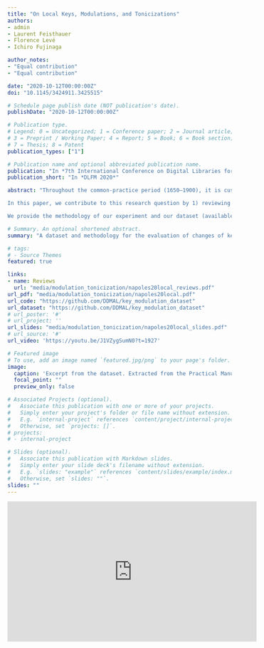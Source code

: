 ```yaml
---
title: "On Local Keys, Modulations, and Tonicizations"
authors:
- admin
- Laurent Feisthauer
- Florence Levé
- Ichiro Fujinaga

author_notes:
- "Equal contribution"
- "Equal contribution"

date: "2020-10-12T00:00:00Z"
doi: "10.1145/3424911.3425515"

# Schedule page publish date (NOT publication's date).
publishDate: "2020-10-12T00:00:00Z"

# Publication type.
# Legend: 0 = Uncategorized; 1 = Conference paper; 2 = Journal article;
# 3 = Preprint / Working Paper; 4 = Report; 5 = Book; 6 = Book section;
# 7 = Thesis; 8 = Patent
publication_types: ["1"]

# Publication name and optional abbreviated publication name.
publication: "In *7th International Conference on Digital Libraries for Musicology*"
publication_short: "In *DLFM 2020*"

abstract: "Throughout the common-practice period (1650–1900), it is customary to find changes of musical key within a piece of music. In current music theory terminology, the concepts of modulation and tonicization are helpful to explain many of these changes of key. Conversely, in computational musicology and music information retrieval, the preferred way to denote changes of key are local key features, which are oftentimes predicted by computational models. Therefore, the three concepts, local keys, modulations, and tonicizations describe changes of key. What is, however, the relationship between the local keys, modulations, and tonicizations of the same musical fragment?

In this paper, we contribute to this research question by 1) reviewing the current methods of local-key estimation, 2) providing a new dataset with annotated modulations and tonicizations, and 3) applying all the annotations (i.e., local keys, modulations, and tonicizations) in an experiment that connects the three concepts together. In our experiment, instead of assuming the music-theoretical meaning of the local keys predicted by an algorithm, we evaluate whether these coincide better with the modulation or tonicization annotations of the same musical fragment. Three existing models of symbolic local-key estimation, together with the annotated modulations and tonicizations of five music theory textbooks are considered during our evaluation.

We provide the methodology of our experiment and our dataset (available at https://github.com/DDMAL/key_modulation_dataset) to motivate future research in the relationship between local keys, modulations, and tonicizations."

# Summary. An optional shortened abstract.
summary: "A dataset and methodology for the evaluation of changes of key"

# tags:
# - Source Themes
featured: true

links:
- name: Reviews
  url: "media/modulation_tonicization/napoles20local_reviews.pdf"
url_pdf: "media/modulation_tonicization/napoles20local.pdf"
url_code: "https://github.com/DDMAL/key_modulation_dataset"
url_dataset: "https://github.com/DDMAL/key_modulation_dataset"
# url_poster: '#'
# url_project: ''
url_slides: "media/modulation_tonicization/napoles20local_slides.pdf"
# url_source: '#'
url_video: 'https://youtu.be/J1VZygSumN0?t=1927'

# Featured image
# To use, add an image named `featured.jpg/png` to your page's folder.
image:
  caption: 'Excerpt from the dataset. Extracted from the Practical Manual of Harmony by Rimsky-Korsakov.'
  focal_point: ""
  preview_only: false

# Associated Projects (optional).
#   Associate this publication with one or more of your projects.
#   Simply enter your project's folder or file name without extension.
#   E.g. `internal-project` references `content/project/internal-project/index.md`.
#   Otherwise, set `projects: []`.
# projects:
# - internal-project

# Slides (optional).
#   Associate this publication with Markdown slides.
#   Simply enter your slide deck's filename without extension.
#   E.g. `slides: "example"` references `content/slides/example/index.md`.
#   Otherwise, set `slides: ""`.
slides: ""
---
```


<iframe width="560" height="315" src="https://www.youtube.com/embed/J1VZygSumN0?start=1927" frameborder="0" allow="accelerometer; autoplay; clipboard-write; encrypted-media; gyroscope; picture-in-picture" allowfullscreen></iframe>
